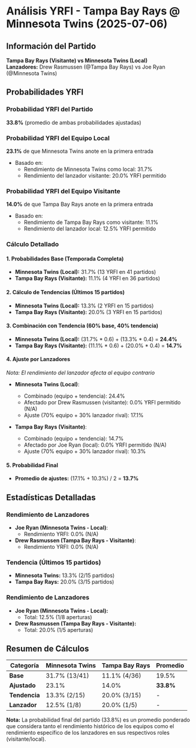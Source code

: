 # Análisis YRFI - Tampa Bay Rays @ Minnesota Twins (2025-07-06)

## Información del Partido
**Tampa Bay Rays (Visitante) vs Minnesota Twins (Local)**  
**Lanzadores:** Drew Rasmussen (@Tampa Bay Rays) vs Joe Ryan (@Minnesota Twins)

## Probabilidades YRFI

### Probabilidad YRFI del Partido
**33.8%** (promedio de ambas probabilidades ajustadas)

### Probabilidad YRFI del Equipo Local
**23.1%** de que Minnesota Twins anote en la primera entrada
- Basado en:
  - Rendimiento de Minnesota Twins como local: 31.7%
  - Rendimiento del lanzador visitante: 20.0% YRFI permitido

### Probabilidad YRFI del Equipo Visitante
**14.0%** de que Tampa Bay Rays anote en la primera entrada
- Basado en:
  - Rendimiento de Tampa Bay Rays como visitante: 11.1%
  - Rendimiento del lanzador local: 12.5% YRFI permitido

### Cálculo Detallado

#### 1. Probabilidades Base (Temporada Completa)
- **Minnesota Twins (Local):** 31.7% (13 YRFI en 41 partidos)
- **Tampa Bay Rays (Visitante):** 11.1% (4 YRFI en 36 partidos)

#### 2. Cálculo de Tendencias (Últimos 15 partidos)
- **Minnesota Twins (Local):** 13.3% (2 YRFI en 15 partidos)
- **Tampa Bay Rays (Visitante):** 20.0% (3 YRFI en 15 partidos)

#### 3. Combinación con Tendencia (60% base, 40% tendencia)
- **Minnesota Twins (Local):** (31.7% * 0.6) + (13.3% * 0.4) = **24.4%**
- **Tampa Bay Rays (Visitante):** (11.1% * 0.6) + (20.0% * 0.4) = **14.7%**

#### 4. Ajuste por Lanzadores
*Nota: El rendimiento del lanzador afecta al equipo contrario*

- **Minnesota Twins (Local)**:
  - Combinado (equipo + tendencia): 24.4%
  - Afectado por Drew Rasmussen (visitante): 0.0% YRFI permitido (N/A)
  - Ajuste (70% equipo + 30% lanzador rival): 17.1%

- **Tampa Bay Rays (Visitante)**:
  - Combinado (equipo + tendencia): 14.7%
  - Afectado por Joe Ryan (local): 0.0% YRFI permitido (N/A)
  - Ajuste (70% equipo + 30% lanzador rival): 10.3%

#### 5. Probabilidad Final
- **Promedio de ajustes:** (17.1% + 10.3%) / 2 = **13.7%**

## Estadísticas Detalladas


### Rendimiento de Lanzadores
- **Joe Ryan (Minnesota Twins - Local)**:
  - Rendimiento YRFI: 0.0% (N/A)
- **Drew Rasmussen (Tampa Bay Rays - Visitante)**:
  - Rendimiento YRFI: 0.0% (N/A)
### Tendencia (Últimos 15 partidos)
- **Minnesota Twins:** 13.3% (2/15 partidos)
- **Tampa Bay Rays:** 20.0% (3/15 partidos)

### Rendimiento de Lanzadores
- **Joe Ryan (Minnesota Twins - Local):**
  - Total: 12.5% (1/8 aperturas)
- **Drew Rasmussen (Tampa Bay Rays - Visitante):**
  - Total: 20.0% (1/5 aperturas)

## Resumen de Cálculos
| Categoría | Minnesota Twins      | Tampa Bay Rays       | Promedio |
|-----------|----------------------|----------------------|----------|
| **Base** | 31.7% (13/41) | 11.1% (4/36) | 19.5% |
| **Ajustado** | 23.1% | 14.0% | **33.8%** |
| **Tendencia** | 13.3% (2/15) | 20.0% (3/15) | - |
| **Lanzador** | 12.5% (1/8) | 20.0% (1/5) | - |

**Nota:** La probabilidad final del partido (33.8%) es un promedio ponderado que considera tanto el rendimiento histórico de los equipos como el rendimiento específico de los lanzadores en sus respectivos roles (visitante/local).